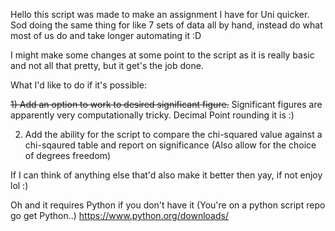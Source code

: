 Hello this script was made to make an assignment I have for Uni quicker.
Sod doing the same thing for like 7 sets of data all by hand, instead do what most of us do and take longer automating it :D

I might make some changes at some point to the script as it is really basic and not all that pretty, but it get's the job done.

What I'd like to do if it's possible:

~~1) Add an option to work to desired significant figure.~~
   Significant figures are apparently very computationally tricky. Decimal Point rounding it is :)
   
2) Add the ability for the script to compare the chi-squared value against a chi-sqaured table and report on significance
   (Also allow for the choice of degrees freedom)


If I can think of anything else that'd also make it better then yay, if not enjoy lol :)


Oh and it requires Python if you don't have it (You're on a python script repo go get Python..)
https://www.python.org/downloads/
